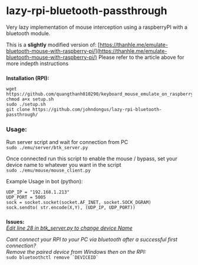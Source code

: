 # lazy-rpi-bluetooth-passthrough

Very lazy implementation of mouse interception using a raspberryPI with a bluetooth module.

This is a **slightly** modified version of: [https://thanhle.me/emulate-bluetooth-mouse-with-raspberry-pi/](https://thanhle.me/emulate-bluetooth-mouse-with-raspberry-pi/)
Please refer to the article above for more indepth instructions 

###   
**Installation (RPI):**

```
wget https://github.com/quangthanh010290/keyboard_mouse_emulate_on_raspberry/blob/master/setup.sh
chmod a+x setup.sh
sudo ./setup.sh
git clone https://github.com/johndongus/lazy-rpi-bluetooth-passthrough/
```

### **Usage:**

Run server script and wait for connection from PC  
`sudo ./emu/server/btk_server.py`  
  
Once connected run this script to enable the mouse / bypass, set your device name to whatever you want in the script  
`sudo ./emu/mouse/mouse_client.py`

Example Usage in bot (python):

```
UDP_IP = "192.168.1.213"
UDP_PORT = 5005
sock = socket.socket(socket.AF_INET, socket.SOCK_DGRAM) 
sock.sendto( str.encode(X,Y), (UDP_IP, UDP_PORT))
```

###   
**Issues:**  
[_Edit line 28 in btk\_server.py to change device Name_](https://github.com/johndongus/lazy-rpi-bluetooth-passthrough/blob/759035ece58483a134cfe69ff35e0096f56d249d/btk_server.py#L28)

  
_Cant connect your RPI to your PC via bluetooth after a successful first connection?_  
_Remove the paired device from Windows then on the RPI:_  
``sudo bluetoothctl remove `DEVICEID` ``
